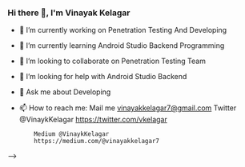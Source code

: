 ### Hi there 👋, I'm Vinayak Kelagar

- 🔭 I’m currently working on Penetration Testing And Developing
- 🌱 I’m currently learning Android Studio Backend Programming
- 👯 I’m looking to collaborate on Penetration Testing Team
- 🤔 I’m looking for help with Android Studio Backend
- 💬 Ask me about Developing 
- 📫 How to reach me:
          Mail me vinayakkelagar7@gmail.com
          Twitter @VinaykKelagar
          https://twitter.com/vkelagar

          Medium @VinaykKelagar
          https://medium.com/@vinayakkelagar7
-->
